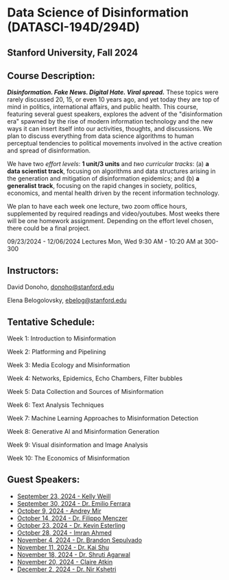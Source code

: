 # Data Science of Disinformation (DATASCI-194D/294D)

## Stanford University, Fall 2024

## Course Description: 

***Disinformation. Fake News. Digital Hate. Viral spread.*** These topics were rarely discussed 20, 15, or even 10 years ago, and yet today they are top of mind in politics, international affairs, and public health. This course, featuring several guest speakers, explores the advent of the "disinformation era" spawned by the rise of modern information technology and the new ways it can insert itself into our activities, thoughts, and discussions. We plan to discuss everything from data science algorithms to human perceptual tendencies to political movements involved in the active creation and spread of disinformation.

We have two *effort levels*: **1 unit/3 units** and *two curricular tracks*: (a) **a data scientist track**, focusing on algorithms and data structures arising in the generation and mitigation of disinformation epidemics; and (b) **a generalist track**, focusing on the rapid changes in society, politics, economics, and mental health driven by the recent information technology.

We plan to have each week one lecture, two zoom office hours, supplemented by required readings and video/youtubes. Most weeks there will be one homework assignment. Depending on the effort level chosen, there could be a final project.


09/23/2024 - 12/06/2024 Lectures Mon, Wed 9:30 AM - 10:20 AM at 300-300 


## Instructors: 
David Donoho, donoho@stanford.edu

Elena Belogolovsky, ebelog@stanford.edu

                     

## Tentative Schedule:

Week 1: Introduction to Misinformation

Week 2: Platforming and Pipelining

Week 3: Media Ecology and Misinformation

Week 4: Networks, Epidemics, Echo Chambers, Filter bubbles

Week 5: Data Collection and Sources of Misinformation

Week 6: Text Analysis Techniques

Week 7: Machine Learning Approaches to Misinformation Detection

Week 8: Generative AI and Misinformation Generation 

Week 9: Visual disinformation and Image Analysis

Week 10: The Economics of Misinformation


## Guest Speakers:

- [September 23, 2024 - Kelly Weill](kelly-weill.md)  
- [September 30, 2024 - Dr. Emilio Ferrara](emilio-ferrara.md)  
- [October 9, 2024 - Andrey Mir](andrey-mir.md)  
- [October 14, 2024 - Dr. Filippo Menczer](filippo-menczer.md)  
- [October 23, 2024 - Dr. Kevin Esterling](kevin-esterling.md)  
- [October 28, 2024 - Imran Ahmed](imran-ahmed.md)  
- [November 4, 2024 - Dr. Brandon Sepulvado](brandon-sepulvado.md)  
- [November 11, 2024 - Dr. Kai Shu](kai-shu.md)  
- [November 18, 2024 - Dr. Shruti Agarwal](shruti-agarwal.md)  
- [November 20, 2024 - Claire Atkin](claire-atkin.md)  
- [December 2, 2024 - Dr. Nir Kshetri](nir-kshetri.md)
           
